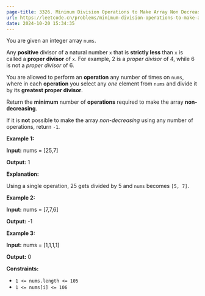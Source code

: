 ```yaml
---
page-title: 3326. Minimum Division Operations to Make Array Non Decreasing
url: https://leetcode.cn/problems/minimum-division-operations-to-make-array-non-decreasing/description/
date: 2024-10-20 15:34:35
---
```

You are given an integer array `nums`.

Any **positive** divisor of a natural number `x` that is **strictly less** than `x` is called a **proper divisor** of `x`. For example, 2 is a *proper divisor* of 4, while 6 is not a *proper divisor* of 6.

You are allowed to perform an **operation** any number of times on `nums`, where in each **operation** you select any *one* element from `nums` and divide it by its **greatest** **proper divisor**.

Return the **minimum** number of **operations** required to make the array **non-decreasing**.

If it is **not** possible to make the array *non-decreasing* using any number of operations, return `-1`.

**Example 1:**

**Input:** nums = \[25,7\]

**Output:** 1

**Explanation:**

Using a single operation, 25 gets divided by 5 and `nums` becomes `[5, 7]`.

**Example 2:**

**Input:** nums = \[7,7,6\]

**Output:** \-1

**Example 3:**

**Input:** nums = \[1,1,1,1\]

**Output:** 0

**Constraints:**

-   `1 <= nums.length <= 105`
-   `1 <= nums[i] <= 106`